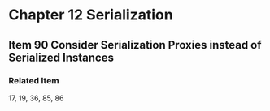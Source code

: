 # Chapter 12 Serialization

## Item 90 Consider Serialization Proxies instead of Serialized Instances

### Related Item

17, 19, 36, 85, 86